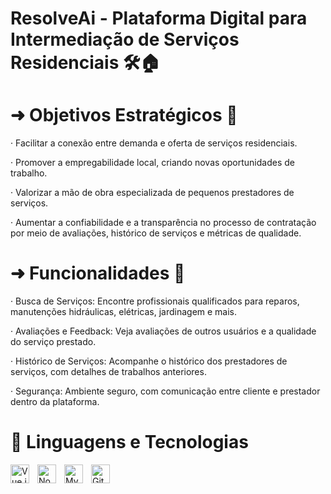 


# ResolveAi - Plataforma Digital para Intermediação de Serviços Residenciais 🛠️🏠




# ➜ Objetivos Estratégicos 🎯

· Facilitar a conexão entre demanda e oferta de serviços residenciais.

· Promover a empregabilidade local, criando novas oportunidades de trabalho.

· Valorizar a mão de obra especializada de pequenos prestadores de serviços.

· Aumentar a confiabilidade e a transparência no processo de contratação por meio de avaliações, histórico de serviços e métricas de qualidade.

# ➜ Funcionalidades 🚀

· Busca de Serviços: Encontre profissionais qualificados para reparos, manutenções hidráulicas, elétricas, jardinagem e mais.

· Avaliações e Feedback: Veja avaliações de outros usuários e a qualidade do serviço prestado.

· Histórico de Serviços: Acompanhe o histórico dos prestadores de serviços, com detalhes de trabalhos anteriores.

· Segurança: Ambiente seguro, com comunicação entre cliente e prestador dentro da plataforma.




# 🤖 Linguagens e Tecnologias

<img 
    align="left" 
    alt="Vue.js"
    title="Vue.js"
    width="30px" 
    style="padding-right: 10px;" 
    src="https://cdn.jsdelivr.net/gh/devicons/devicon@latest/icons/vuejs/vuejs-original.svg" 
/>
<img 
    align="left" 
    alt="Node.js"
    title="Node.js"
    width="30px" 
    style="padding-right: 10px;" 
    src="https://cdn.jsdelivr.net/gh/devicons/devicon@latest/icons/nodejs/nodejs-original.svg" 
/>
<img 
    align="left" 
    alt="MySQL"
    title="MySQL"
    width="30px" 
    style="padding-right: 10px;" 
    src="https://cdn.jsdelivr.net/gh/devicons/devicon@latest/icons/mysql/mysql-original.svg" 
/>

<img 
    align="left" 
    alt="Git"
    title="Git"
    width="30px" 
    style="padding-right: 10px;" 
    src="https://cdn.jsdelivr.net/gh/devicons/devicon@latest/icons/git/git-original.svg" 
/>

<br/>
<br/>

